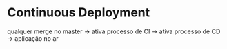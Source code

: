 # Continuous Deployment

qualquer merge no master -> ativa processo de CI -> ativa processo de CD -> aplicação no ar